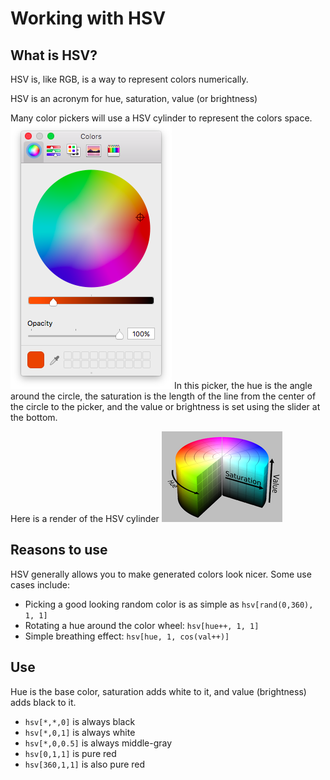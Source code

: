 # Working with HSV

## What is HSV?

HSV is, like RGB, is a way to represent colors numerically.

HSV is an acronym for hue, saturation, value (or brightness)

Many color pickers will use a HSV cylinder to represent the colors space.
![HSV color picker](/resources/images/hsv-color-picker.png)
In this picker, the hue is the angle around the circle, the saturation is the length of the line from the center of the circle to the picker, and the value or brightness is set using the slider at the bottom.

Here is a render of the HSV cylinder
![HSV cylinder](/resources/images/hsv-cylinder.png)

## Reasons to use

HSV generally allows you to make generated colors look nicer. Some use cases include:
* Picking a good looking random color is as simple as `hsv[rand(0,360), 1, 1]`
* Rotating a hue around the color wheel: `hsv[hue++, 1, 1]`
* Simple breathing effect: `hsv[hue, 1, cos(val++)]`

## Use

Hue is the base color, saturation adds white to it, and value (brightness) adds black to it.

* `hsv[*,*,0]` is always black
* `hsv[*,0,1]` is always white
* `hsv[*,0,0.5]` is always middle-gray
* `hsv[0,1,1]` is pure red
* `hsv[360,1,1]` is also pure red
